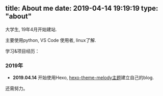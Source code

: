 title: About me
date: 2019-04-14 19:19:19
type: "about"
---

大学生, 19年4月开始建站.

主要使用python, VS Code 使用者, linux了解.

学习&项目经历：

### 2019年

- **2019.04.14** 开始使用Hexo, [hexo-theme-melody主题](https://github.com/Molunerfinn/hexo-theme-melody)建立自己的blog.

还需努力。